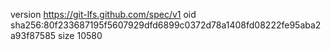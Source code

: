 version https://git-lfs.github.com/spec/v1
oid sha256:80f233687195f5607929dfd6899c0372d78a1408fd08222fe95aba2a93f87585
size 10580
